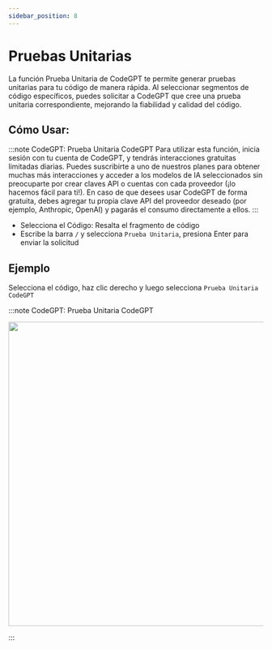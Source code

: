 ```yaml
---
sidebar_position: 8
---
```


# Pruebas Unitarias

La función Prueba Unitaria de CodeGPT te permite generar pruebas unitarias para tu código de manera rápida. Al seleccionar segmentos de código específicos, puedes solicitar a CodeGPT que cree una prueba unitaria correspondiente, mejorando la fiabilidad y calidad del código.

## Cómo Usar:
:::note CodeGPT: Prueba Unitaria CodeGPT
Para utilizar esta función, inicia sesión con tu cuenta de CodeGPT, y tendrás interacciones gratuitas limitadas diarias. Puedes suscribirte a uno de nuestros planes para obtener muchas más interacciones y acceder a los modelos de IA seleccionados sin preocuparte por crear claves API o cuentas con cada proveedor (¡lo hacemos fácil para ti!). En caso de que desees usar CodeGPT de forma gratuita, debes agregar tu propia clave API del proveedor deseado (por ejemplo, Anthropic, OpenAI) y pagarás el consumo directamente a ellos.
:::

- Selecciona el Código: Resalta el fragmento de código
- Escribe la barra `/` y selecciona `Prueba Unitaria`, presiona Enter para enviar la solicitud

## Ejemplo
Selecciona el código, haz clic derecho y luego selecciona `Prueba Unitaria CodeGPT`

:::note CodeGPT: Prueba Unitaria CodeGPT
<p align="center">
  <img width="850" height="600" src="https://github.com/user-attachments/assets/d466fc3a-174d-40b8-ba3b-3ab4c767546b"/>
</p>
:::
